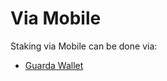 # Via Mobile

Staking via Mobile can be done via:

* [Guarda Wallet](../../../general/wallets/browser-extensions-wallets/guarda-wallet.md)
